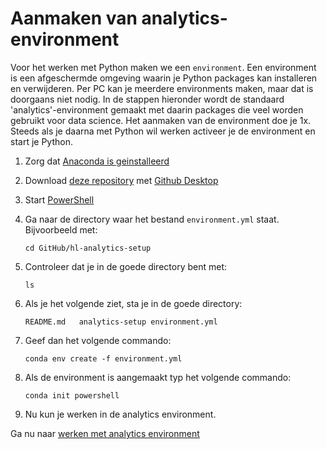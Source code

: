 # Aanmaken van analytics-environment

Voor het werken met Python maken we een ```environment```. Een environment is een afgeschermde omgeving waarin je Python packages kan installeren en verwijderen. Per PC kan je meerdere environments maken, maar dat is doorgaans niet nodig. In de stappen hieronder wordt de standaard 'analytics'-environment gemaakt met daarin packages die veel worden gebruikt voor data science. Het aanmaken van de environment doe je 1x. Steeds als je daarna met Python wil werken activeer je de environment en start je Python.

1. Zorg dat [Anaconda is geinstalleerd](installatie/installeer_python.md)

1. Download [deze repository](x-github-client://openRepo/https://github.com/hl-analytics/hl-analytics-setup) met [Github Desktop](installatie/installeer_github_desktop.md)

1. Start [PowerShell](powershell.md)

1. Ga naar de directory waar het bestand ```environment.yml``` staat. Bijvoorbeeld met:

    ```
    cd GitHub/hl-analytics-setup
    ```


1. Controleer dat je in de goede directory bent met:

    ```
    ls
    ```


1. Als je het volgende ziet, sta je in de goede directory:

    ```
    README.md	analytics-setup	environment.yml
    ```

1. Geef dan het volgende commando:

    ```
    conda env create -f environment.yml
    ```


1. Als de environment is aangemaakt typ het volgende commando:

    ```
    conda init powershell
    ```


1. Nu kun je werken in de analytics environment.

Ga nu naar [werken met analytics environment](werken_met_analytics_environment.md)

